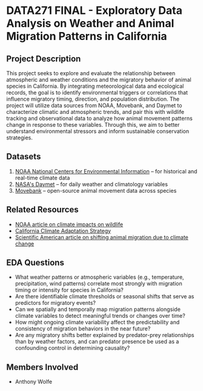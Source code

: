# DATA271 FINAL - Exploratory Data Analysis on Weather and Animal Migration Patterns in California

## Project Description
This project seeks to explore and evaluate the relationship between atmospheric and weather conditions and the migratory behavior of animal species in California. By integrating meteorological data and ecological records, the goal is to identify environmental triggers or correlations that influence migratory timing, direction, and population distribution. The project will utilize data sources from NOAA, Movebank, and Daymet to characterize climatic and atmospheric trends, and pair this with wildlife tracking and observational data to analyze how animal movement patterns change in response to these variables. Through this, we aim to better understand environmental stressors and inform sustainable conservation strategies.

## Datasets
1. [NOAA National Centers for Environmental Information](https://www.ncei.noaa.gov/) – for historical and real-time climate data
2. [NASA's Daymet](https://daymet.ornl.gov) – for daily weather and climatology variables
3. [Movebank](https://www.movebank.org/) – open-source animal movement data across species

## Related Resources
- [NOAA article on climate impacts on wildlife](https://www.noaa.gov/education/resource-collections/climate/climate-impacts-on-ecosystems)
- [California Climate Adaptation Strategy](https://climateresilience.ca.gov/)
- [Scientific American article on shifting animal migration due to climate change](https://www.scientificamerican.com/article/climate-change-is-driving-animal-migration/)

## EDA Questions
- What weather patterns or atmospheric variables (e.g., temperature, precipitation, wind patterns) correlate most strongly with migration timing or intensity for species in California?
- Are there identifiable climate thresholds or seasonal shifts that serve as predictors for migratory events?
- Can we spatially and temporally map migration patterns alongside climate variables to detect meaningful trends or changes over time?
- How might ongoing climate variability affect the predictability and consistency of migration behaviors in the near future?
- Are any migratory shifts better explained by predator-prey relationships than by weather factors, and can predator presence be used as a confounding control in determining causality?

## Members Involved
- Anthony Wolfe
